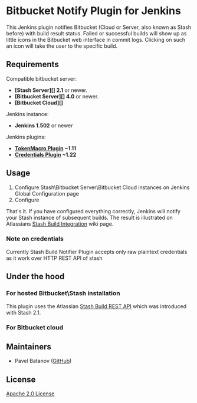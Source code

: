 # Bitbucket Notify Plugin for Jenkins

This Jenkins plugin notifies Bitbucket (Cloud or Server, also known as Stash before) with build result status. 
Failed or successful builds will show up as little icons in the Bitbucket web interface in commit logs. 
Clicking on such an icon will take the user to the specific build.

## Requirements

Compatible bitbucket server:
* **[Stash Server][] 2.1** or newer.
* **[Bitbucket Server][] 4.0** or newer. 
* **[Bitbucket Cloud][]**

Jenkins instance:
* **Jenkins 1.502** or newer

Jenkins plugins:
* **[TokenMacro Plugin](https://wiki.jenkins-ci.org/display/JENKINS/Token+Macro+Plugin) ~1.11**
* **[Credentials Plugin](https://wiki.jenkins-ci.org/display/JENKINS/Credentials+Plugin) ~1.22**

## Usage

1. Configure Stash\Bitbucket Server\Bitbucket Cloud instances on Jenkins Global Configuration page
2. Configure 

That's it. If you have configured everything correctly, Jenkins will notify
your Stash instance of subsequent builds. The result is illustrated on
Atlassians [Stash Build Integration][] wiki page.

### Note on credentials

Currently Stash Build Notifier Plugin accepts only raw plaintext credentials as it work over HTTP REST API of stash

## Under the hood

### For hosted Bitbucket\Stash installation 
This plugin uses the Atlassian [Stash Build REST API][] which was introduced with Stash 2.1.

### For Bitbucket cloud

## Maintainers

* Pavel Batanov ([GitHub](https://github.com/scaytrase))

## License

[Apache 2.0 License](http://www.apache.org/licenses/LICENSE-2.0.html)

[Stash]: www.atlassian.com/software/stash
[Stash Build Integration]: https://developer.atlassian.com/stash/docs/latest/how-tos/updating-build-status-for-commits.html
[Stash Build REST API]: https://developer.atlassian.com/static/rest/stash/latest/stash-build-integration-rest.html

